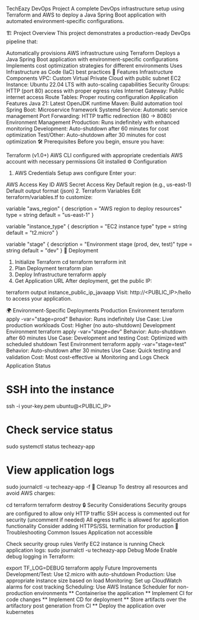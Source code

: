 TechEazy DevOps Project
A complete DevOps infrastructure setup using Terraform and AWS to deploy a Java Spring Boot application with automated environment-specific configurations.

🏗️ Project Overview
This project demonstrates a production-ready DevOps pipeline that:

Automatically provisions AWS infrastructure using Terraform
Deploys a Java Spring Boot application with environment-specific configurations
Implements cost optimization strategies for different environments
Uses Infrastructure as Code (IaC) best practices
🚀 Features
Infrastructure Components
VPC: Custom Virtual Private Cloud with public subnet
EC2 Instance: Ubuntu 22.04 LTS with auto-scaling capabilities
Security Groups: HTTP (port 80) access with proper egress rules
Internet Gateway: Public internet access
Route Tables: Proper routing configuration
Application Features
Java 21: Latest OpenJDK runtime
Maven: Build automation tool
Spring Boot: Microservice framework
Systemd Service: Automatic service management
Port Forwarding: HTTP traffic redirection (80 → 8080)
Environment Management
Production: Runs indefinitely with enhanced monitoring
Development: Auto-shutdown after 60 minutes for cost optimization
Test/Other: Auto-shutdown after 30 minutes for cost optimization
🛠️ Prerequisites
Before you begin, ensure you have:

Terraform (v1.0+)
AWS CLI configured with appropriate credentials
AWS account with necessary permissions
Git installed
⚙️ Configuration
1. AWS Credentials Setup
aws configure
Enter your:

AWS Access Key ID
AWS Secret Access Key
Default region (e.g., us-east-1)
Default output format (json)
2. Terraform Variables
Edit terraform/variables.tf to customize:

variable "aws_region" {
  description = "AWS region to deploy resources"
  type        = string
  default     = "us-east-1"
}

variable "instance_type" {
  description = "EC2 instance type"
  type        = string
  default     = "t2.micro"
}

variable "stage" {
  description = "Environment stage (prod, dev, test)"
  type        = string
  default     = "dev"
}
🚀 Deployment
1. Initialize Terraform
cd terraform
terraform init
2. Plan Deployment
terraform plan
3. Deploy Infrastructure
terraform apply
4. Get Application URL
After deployment, get the public IP:

terraform output instance_public_ip_javaapp
Visit: http://<PUBLIC_IP>/hello to access your application.

🌍 Environment-Specific Deployments
Production Environment
terraform apply -var="stage=prod"
Behavior: Runs indefinitely
Use Case: Live production workloads
Cost: Higher (no auto-shutdown)
Development Environment
terraform apply -var="stage=dev"
Behavior: Auto-shutdown after 60 minutes
Use Case: Development and testing
Cost: Optimized with scheduled shutdown
Test Environment
terraform apply -var="stage=test"
Behavior: Auto-shutdown after 30 minutes
Use Case: Quick testing and validation
Cost: Most cost-effective
📊 Monitoring and Logs
Check Application Status
# SSH into the instance
ssh -i your-key.pem ubuntu@<PUBLIC_IP>

# Check service status
sudo systemctl status techeazy-app

# View application logs
sudo journalctl -u techeazy-app -f
🧹 Cleanup
To destroy all resources and avoid AWS charges:

cd terraform
terraform destroy
🔒 Security Considerations
Security groups are configured to allow only HTTP traffic
SSH access is commented out for security (uncomment if needed)
All egress traffic is allowed for application functionality
Consider adding HTTPS/SSL termination for production
🐛 Troubleshooting
Common Issues
Application not accessible

Check security group rules
Verify EC2 instance is running
Check application logs: sudo journalctl -u techeazy-app
Debug Mode
Enable debug logging in Terraform:

export TF_LOG=DEBUG
terraform apply
Future Improvements
Development/Test: Use t2.micro with auto-shutdown
Production: Use appropriate instance size based on load
Monitoring: Set up CloudWatch alarms for cost tracking
Scheduling: Use AWS Instance Scheduler for non-production environments
** Containerise the application
** Implement CI for code changes
** Implement CD for deployment
** Store artifacts over the artifactory post generation from CI
** Deploy the application over kubernetes
